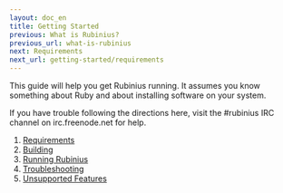 ```yaml
---
layout: doc_en
title: Getting Started
previous: What is Rubinius?
previous_url: what-is-rubinius
next: Requirements
next_url: getting-started/requirements
---
```


This guide will help you get Rubinius running. It assumes you know something
about Ruby and about installing software on your system.

If you have trouble following the directions here, visit the #rubinius IRC
channel on irc.freenode.net for help.

1. [Requirements](/doc/en/getting-started/requirements/)
1. [Building](/doc/en/getting-started/building/)
1. [Running Rubinius](/doc/en/getting-started/running-rubinius/)
1. [Troubleshooting](/doc/en/getting-started/troubleshooting/)
1. [Unsupported Features](/doc/en/getting-started/unsupported-features)
